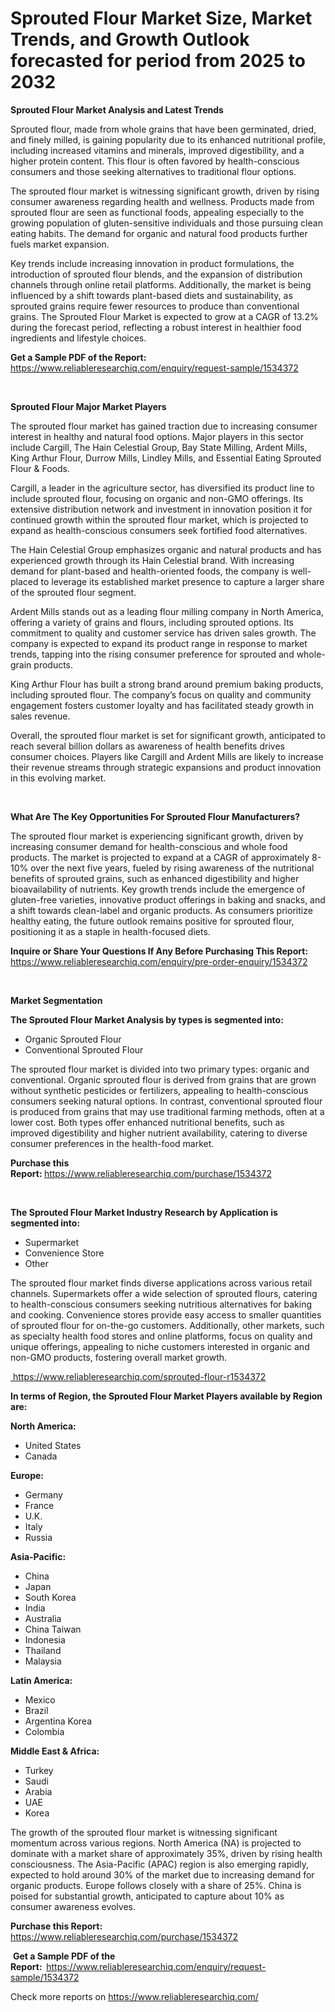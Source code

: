 <p><h1>Sprouted Flour Market Size, Market Trends, and Growth Outlook forecasted for period from 2025 to 2032</h1></p><p><strong>Sprouted Flour Market Analysis and Latest Trends</strong></p>
<p><p>Sprouted flour, made from whole grains that have been germinated, dried, and finely milled, is gaining popularity due to its enhanced nutritional profile, including increased vitamins and minerals, improved digestibility, and a higher protein content. This flour is often favored by health-conscious consumers and those seeking alternatives to traditional flour options. </p><p>The sprouted flour market is witnessing significant growth, driven by rising consumer awareness regarding health and wellness. Products made from sprouted flour are seen as functional foods, appealing especially to the growing population of gluten-sensitive individuals and those pursuing clean eating habits. The demand for organic and natural food products further fuels market expansion. </p><p>Key trends include increasing innovation in product formulations, the introduction of sprouted flour blends, and the expansion of distribution channels through online retail platforms. Additionally, the market is being influenced by a shift towards plant-based diets and sustainability, as sprouted grains require fewer resources to produce than conventional grains. The Sprouted Flour Market is expected to grow at a CAGR of 13.2% during the forecast period, reflecting a robust interest in healthier food ingredients and lifestyle choices.</p></p>
<p><strong>Get a Sample PDF of the Report:&nbsp;</strong> <a href="https://www.reliableresearchiq.com/enquiry/request-sample/1534372?utm_campaign=2173&utm_medium=2&utm_source=Github&utm_content=ia&utm_term=14022025&utm_id=sprouted-flour">https://www.reliableresearchiq.com/enquiry/request-sample/1534372</a></p>
<p>&nbsp;</p>
<p><strong>Sprouted Flour Major Market Players</strong></p>
<p><p>The sprouted flour market has gained traction due to increasing consumer interest in healthy and natural food options. Major players in this sector include Cargill, The Hain Celestial Group, Bay State Milling, Ardent Mills, King Arthur Flour, Durrow Mills, Lindley Mills, and Essential Eating Sprouted Flour & Foods.</p><p>Cargill, a leader in the agriculture sector, has diversified its product line to include sprouted flour, focusing on organic and non-GMO offerings. Its extensive distribution network and investment in innovation position it for continued growth within the sprouted flour market, which is projected to expand as health-conscious consumers seek fortified food alternatives.</p><p>The Hain Celestial Group emphasizes organic and natural products and has experienced growth through its Hain Celestial brand. With increasing demand for plant-based and health-oriented foods, the company is well-placed to leverage its established market presence to capture a larger share of the sprouted flour segment.</p><p>Ardent Mills stands out as a leading flour milling company in North America, offering a variety of grains and flours, including sprouted options. Its commitment to quality and customer service has driven sales growth. The company is expected to expand its product range in response to market trends, tapping into the rising consumer preference for sprouted and whole-grain products.</p><p>King Arthur Flour has built a strong brand around premium baking products, including sprouted flour. The company’s focus on quality and community engagement fosters customer loyalty and has facilitated steady growth in sales revenue.</p><p>Overall, the sprouted flour market is set for significant growth, anticipated to reach several billion dollars as awareness of health benefits drives consumer choices. Players like Cargill and Ardent Mills are likely to increase their revenue streams through strategic expansions and product innovation in this evolving market.</p></p>
<p>&nbsp;</p>
<p><strong>What Are The Key Opportunities For Sprouted Flour Manufacturers?</strong></p>
<p><p>The sprouted flour market is experiencing significant growth, driven by increasing consumer demand for health-conscious and whole food products. The market is projected to expand at a CAGR of approximately 8-10% over the next five years, fueled by rising awareness of the nutritional benefits of sprouted grains, such as enhanced digestibility and higher bioavailability of nutrients. Key growth trends include the emergence of gluten-free varieties, innovative product offerings in baking and snacks, and a shift towards clean-label and organic products. As consumers prioritize healthy eating, the future outlook remains positive for sprouted flour, positioning it as a staple in health-focused diets.</p></p>
<p><strong>Inquire or Share Your Questions If Any Before Purchasing This Report:</strong> <a href="https://www.reliableresearchiq.com/enquiry/pre-order-enquiry/1534372?utm_campaign=2173&utm_medium=2&utm_source=Github&utm_content=ia&utm_term=14022025&utm_id=sprouted-flour">https://www.reliableresearchiq.com/enquiry/pre-order-enquiry/1534372</a></p>
<p>&nbsp;</p>
<p><strong>Market Segmentation</strong></p>
<p><strong>The Sprouted Flour Market Analysis by types is segmented into:</strong></p>
<p><ul><li>Organic Sprouted Flour</li><li>Conventional Sprouted Flour</li></ul></p>
<p><p>The sprouted flour market is divided into two primary types: organic and conventional. Organic sprouted flour is derived from grains that are grown without synthetic pesticides or fertilizers, appealing to health-conscious consumers seeking natural options. In contrast, conventional sprouted flour is produced from grains that may use traditional farming methods, often at a lower cost. Both types offer enhanced nutritional benefits, such as improved digestibility and higher nutrient availability, catering to diverse consumer preferences in the health-food market.</p></p>
<p><strong>Purchase this Report:&nbsp;</strong><a href="https://www.reliableresearchiq.com/purchase/1534372?utm_campaign=2173&utm_medium=2&utm_source=Github&utm_content=ia&utm_term=14022025&utm_id=sprouted-flour">https://www.reliableresearchiq.com/purchase/1534372</a></p>
<p>&nbsp;</p>
<p><strong>The Sprouted Flour Market Industry Research by Application is segmented into:</strong></p>
<p><ul><li>Supermarket</li><li>Convenience Store</li><li>Other</li></ul></p>
<p><p>The sprouted flour market finds diverse applications across various retail channels. Supermarkets offer a wide selection of sprouted flours, catering to health-conscious consumers seeking nutritious alternatives for baking and cooking. Convenience stores provide easy access to smaller quantities of sprouted flour for on-the-go customers. Additionally, other markets, such as specialty health food stores and online platforms, focus on quality and unique offerings, appealing to niche customers interested in organic and non-GMO products, fostering overall market growth.</p></p>
<p><a href="https://www.reliableresearchiq.com/sprouted-flour-r1534372?utm_campaign=2173&utm_medium=2&utm_source=Github&utm_content=ia&utm_term=14022025&utm_id=sprouted-flour">&nbsp;https://www.reliableresearchiq.com/sprouted-flour-r1534372</a></p>
<p><strong>In terms of Region, the Sprouted Flour Market Players available by Region are:</strong></p>
<p>
    <p> <strong> North America: </strong>
        <ul>
            <li>United States</li>
            <li>Canada</li>
        </ul>
        </p> 
    <p> <strong> Europe: </strong>
        <ul>
            <li>Germany</li>
            <li>France</li>
            <li>U.K.</li>
            <li>Italy</li>
            <li>Russia</li>
        </ul>
        </p> 
    <p> <strong> Asia-Pacific: </strong>
        <ul>
            <li>China</li>
            <li>Japan</li>
            <li>South Korea</li>
            <li>India</li>
            <li>Australia</li>
            <li>China Taiwan</li>
            <li>Indonesia</li>
            <li>Thailand</li>
            <li>Malaysia</li>
        </ul>
        </p> 
    <p> <strong> Latin America: </strong>
        <ul>
            <li>Mexico</li>
            <li>Brazil</li>
            <li>Argentina Korea</li>
            <li>Colombia</li>
        </ul>
        </p> 
    <p> <strong> Middle East & Africa: </strong>
        <ul>
            <li>Turkey</li>
            <li>Saudi</li>
            <li>Arabia</li>
            <li>UAE</li>
            <li>Korea</li>
        </ul>
    </p>
    </p>
<p><p>The growth of the sprouted flour market is witnessing significant momentum across various regions. North America (NA) is projected to dominate with a market share of approximately 35%, driven by rising health consciousness. The Asia-Pacific (APAC) region is also emerging rapidly, expected to hold around 30% of the market due to increasing demand for organic products. Europe follows closely with a share of 25%. China is poised for substantial growth, anticipated to capture about 10% as consumer awareness evolves.</p></p>
<p><strong>Purchase this Report: </strong><a href="https://www.reliableresearchiq.com/purchase/1534372?utm_campaign=2173&utm_medium=2&utm_source=Github&utm_content=ia&utm_term=14022025&utm_id=sprouted-flour">https://www.reliableresearchiq.com/purchase/1534372</a></p>
<p>&nbsp;<strong>Get a Sample PDF of the Report:&nbsp;&nbsp;</strong><a href="https://www.reliableresearchiq.com/enquiry/request-sample/1534372?utm_campaign=2173&utm_medium=2&utm_source=Github&utm_content=ia&utm_term=14022025&utm_id=sprouted-flour">https://www.reliableresearchiq.com/enquiry/request-sample/1534372</a></p>
<p><strong></strong></p>
<p>Check more reports on <a href="https://www.reliableresearchiq.com/?utm_campaign=2173&utm_medium=2&utm_source=Github&utm_content=ia&utm_term=14022025&utm_id=sprouted-flour">https://www.reliableresearchiq.com/</a></p>